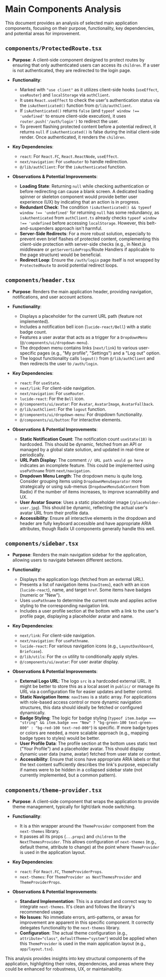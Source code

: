# Main Components Analysis

This document provides an analysis of selected main application components, focusing on their purpose, functionality, key dependencies, and potential areas for improvement.

## `components/ProtectedRoute.tsx`

*   **Purpose**:
    A client-side component designed to protect routes by ensuring that only authenticated users can access its `children`. If a user is not authenticated, they are redirected to the login page.

*   **Functionality**:
    *   Marked with `"use client"` as it utilizes client-side hooks (`useEffect`, `useRouter`) and `localStorage` via `authClient`.
    *   It uses `React.useEffect` to check the user's authentication status via the `isAuthenticated()` function from `@/lib/authClient`.
    *   If `isAuthenticated()` returns `false` (and `typeof window !== 'undefined'` to ensure client-side execution), it uses `router.push('/auth/login')` to redirect the user.
    *   To prevent flashing protected content before a potential redirect, it returns `null` if `isAuthenticated()` is false during the initial client-side render. Once authenticated, it renders the `children`.

*   **Key Dependencies**:
    *   `react`: For `React.FC`, `React.ReactNode`, `useEffect`.
    *   `next/navigation`: For `useRouter` to handle redirection.
    *   `@/lib/authClient`: For the `isAuthenticated` function.

*   **Observations & Potential Improvements**:
    *   **Loading State**: Returning `null` while checking authentication or before redirecting can cause a blank screen. A dedicated loading spinner or skeleton component would provide better user experience (UX) by indicating that an action is in progress.
    *   **Redundant Check**: The condition `!isAuthenticated() && typeof window !== 'undefined'` for returning `null` has some redundancy, as `isAuthenticated` from `authClient.ts` already checks `typeof window !== 'undefined` before accessing `localStorage`. However, this belt-and-suspenders approach isn't harmful.
    *   **Server-Side Redirects**: For a more robust solution, especially to prevent even brief flashes of protected content, complementing this client-side protection with server-side checks (e.g., in Next.js middleware or `getServerSideProps`/Route Handlers if applicable to the page structure) would be beneficial.
    *   **Redirect Loop**: Ensure the `/auth/login` page itself is not wrapped by `ProtectedRoute` to avoid potential redirect loops.

## `components/header.tsx`

*   **Purpose**:
    Renders the main application header, providing navigation, notifications, and user account actions.

*   **Functionality**:
    *   Displays a placeholder for the current URL path (feature not implemented).
    *   Includes a notification bell icon (`lucide-react/Bell`) with a static badge count.
    *   Features a user avatar that acts as a trigger for a `DropdownMenu` (`@/components/ui/dropdown-menu`).
    *   The dropdown menu contains links (`next/link`) to various user-specific pages (e.g., "My profile", "Settings") and a "Log out" option.
    *   The logout functionality calls `logout()` from `@/lib/authClient` and then redirects the user to `/auth/login`.

*   **Key Dependencies**:
    *   `react`: For `useState`.
    *   `next/link`: For client-side navigation.
    *   `next/navigation`: For `useRouter`.
    *   `lucide-react`: For the `Bell` icon.
    *   `@/components/ui/avatar`: For `Avatar`, `AvatarImage`, `AvatarFallback`.
    *   `@/lib/authClient`: For the `logout` function.
    *   `@/components/ui/dropdown-menu`: For dropdown functionality.
    *   `@/components/ui/button`: For interactive elements.

*   **Observations & Potential Improvements**:
    *   **Static Notification Count**: The notification count `useState(18)` is hardcoded. This should be dynamic, fetched from an API or managed by a global state solution, and updated in real-time or periodically.
    *   **URL Path Display**: The comment `// URL path would go here` indicates an incomplete feature. This could be implemented using `usePathname` from `next/navigation`.
    *   **Dropdown Menu Length**: The dropdown menu is quite long. Consider grouping items using `DropdownMenuSeparator` more strategically or using sub-menus (`DropdownMenuSubContent` from Radix) if the number of items increases, to improve scannability and UX.
    *   **User Avatar Source**: Uses a static placeholder image (`/placeholder-user.jpg`). This should be dynamic, reflecting the actual user's avatar URL from their profile data.
    *   **Accessibility**: Ensure all interactive elements in the dropdown and header are fully keyboard accessible and have appropriate ARIA attributes, though Radix UI components generally handle this well.

## `components/sidebar.tsx`

*   **Purpose**:
    Renders the main navigation sidebar for the application, allowing users to navigate between different sections.

*   **Functionality**:
    *   Displays the application logo (fetched from an external URL).
    *   Presents a list of navigation items (`navItems`), each with an icon (`lucide-react`), name, and target `href`. Some items have badges (numeric or "New").
    *   Uses `usePathname` to determine the current route and applies active styling to the corresponding navigation link.
    *   Includes a user profile section at the bottom with a link to the user's profile page, displaying a placeholder avatar and name.

*   **Key Dependencies**:
    *   `next/link`: For client-side navigation.
    *   `next/navigation`: For `usePathname`.
    *   `lucide-react`: For various navigation icons (e.g., `LayoutDashboard`, `Briefcase`).
    *   `@/lib/utils`: For the `cn` utility to conditionally apply styles.
    *   `@/components/ui/avatar`: For user avatar display.

*   **Observations & Potential Improvements**:
    *   **External Logo URL**: The logo `src` is a hardcoded external URL. It might be better to store this as a local asset in `public/` or manage its URL via a configuration file for easier updates and better control.
    *   **Static Navigation Items**: `navItems` is a static array. For applications with role-based access control or more dynamic navigation structures, this data should ideally be fetched or configured dynamically.
    *   **Badge Styling**: The logic for badge styling (`typeof item.badge === "string" && item.badge === "New" ? "bg-green-100 text-green-800" : "bg-red-100 text-red-800"`) is specific. If more badge types or colors are needed, a more scalable approach (e.g., mapping badge types to styles) would be better.
    *   **User Profile Data**: The profile section at the bottom uses static text ("Your Profile") and a placeholder avatar. This should display dynamic user data (name, avatar) fetched from user state or context.
    *   **Accessibility**: Ensure that icons have appropriate ARIA labels or that the text content sufficiently describes the link's purpose, especially if names were to be hidden in a collapsed sidebar state (not currently implemented, but a common pattern).

## `components/theme-provider.tsx`

*   **Purpose**:
    A client-side component that wraps the application to provide theme management, typically for light/dark mode switching.

*   **Functionality**:
    *   It is a thin wrapper around the `ThemeProvider` component from the `next-themes` library.
    *   It passes all its props (`...props`) and `children` to the `NextThemesProvider`. This allows configuration of `next-themes` (e.g., default theme, attribute to change) at the point where `ThemeProvider` is used in the application layout.

*   **Key Dependencies**:
    *   `react`: For `React.FC`, `ThemeProviderProps`.
    *   `next-themes`: For `ThemeProvider as NextThemesProvider` and `ThemeProviderProps`.

*   **Observations & Potential Improvements**:
    *   **Standard Implementation**: This is a standard and correct way to integrate `next-themes`. It's clean and follows the library's recommended usage.
    *   **No Issues**: No immediate errors, anti-patterns, or areas for improvement are apparent in this specific component. It correctly delegates functionality to the `next-themes` library.
    *   **Configuration**: The actual theme configuration (e.g., `attribute="class"`, `defaultTheme="system"`) would be applied when this `ThemeProvider` is used in the main application layout (e.g., `app/layout.tsx`).

This analysis provides insights into key structural components of the application, highlighting their roles, dependencies, and areas where they could be enhanced for robustness, UX, or maintainability.
